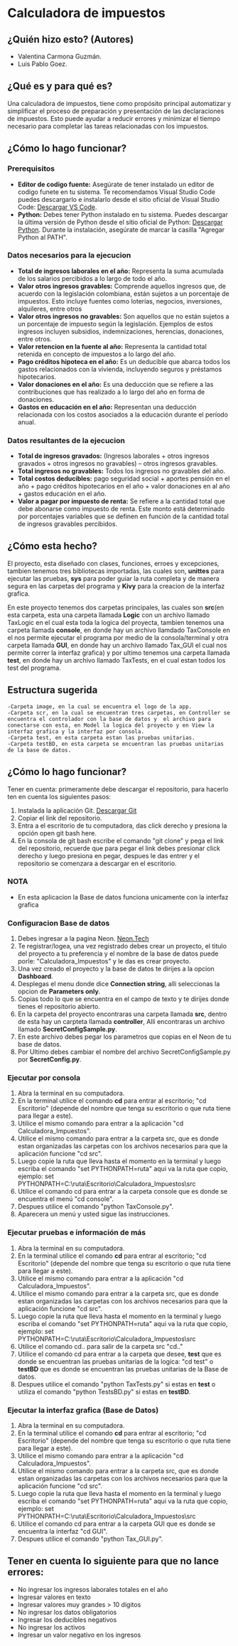 # Calculadora de impuestos 

## ¿Quién hizo esto? (Autores)

- Valentina Carmona Guzmán.
- Luis Pablo Goez.

## ¿Qué es y para qué es?

Una calculadora de impuestos, tiene como propósito principal automatizar y simplificar el proceso de preparación y presentación de las declaraciones de impuestos. Esto puede ayudar a reducir errores y minimizar el tiempo necesario para completar las tareas relacionadas con los impuestos.

## ¿Cómo lo hago funcionar?

### Prerequisitos
- **Editor de codigo fuente:** Asegúrate de tener instalado un editor de codigo funete en tu sistema. Te recomendamos Visual Studio Code puedes descargarlo e instalarlo desde el sitio oficial de Visual Studio Code: [Descargar VS Code](https://code.visualstudio.com/Download).
- **Python:** Debes tener Python instalado en tu sistema. Puedes descargar la última versión de Python desde el sitio oficial de Python: [Descargar Python](https://www.python.org/downloads/). Durante la instalación, asegúrate de marcar la casilla "Agregar Python al PATH".

### Datos necesarios para la ejecucion 
- **Total de ingresos laborales en el año:** Representa la suma acumulada de los salarios percibidos a lo largo de todo el año.
- **Valor otros ingresos gravables:** Comprende aquellos ingresos que, de acuerdo con la legislación colombiana, están sujetos a un porcentaje de impuestos. Esto incluye fuentes como loterías, negocios, inversiones, alquileres, entre otros
- **Valor otros ingresos no gravables:** Son aquellos que no están sujetos a un porcentaje de impuesto según la legislación. Ejemplos de estos ingresos incluyen subsidios, indemnizaciones, herencias, donaciones, entre otros.
- **Valor retencion en la fuente al año:** Representa la cantidad total retenida en concepto de impuestos a lo largo del año.
- **Pago créditos hipoteca en el año:** Es un deducible que abarca todos los gastos relacionados con la vivienda, incluyendo seguros y préstamos hipotecarios.
- **Valor donaciones en el año:** Es una deducción que se refiere a las contribuciones que has realizado a lo largo del año en forma de donaciones.
- **Gastos en educación en el año:** Representan una deducción relacionada con los costos asociados a la educación durante el período anual.

### Datos resultantes de la ejecucion
- **Total de ingresos gravados:** (Ingresos laborales + otros ingresos gravados + otros ingresos no gravables) – otros ingresos gravables. 
- **Total ingresos no gravables:** Todos los ingresos no gravables del año. 
- **Total costos deducibles:** pago seguridad social + aportes pensión en el año + pago créditos hipotecarios en el año + valor donaciones en al año + gastos educación en el año. 
- **Valor a pagar por impuesto de renta:** Se refiere a la cantidad total que debe abonarse como impuesto de renta. Este monto está determinado por porcentajes variables que se definen en función de la cantidad total de ingresos gravables percibidos.

## ¿Cómo esta hecho?

El proyecto, esta diseñado con clases, funciones, erroes y excepciones, tambien tenemos tres bibliotecas importadas, las cuales son, **unittes** para ejecutar las pruebas, **sys** para poder guiar la ruta completa y de manera segura en las carpetas del programa y **Kivy** para la creacion de la interfaz grafica.

En este proyecto tenemos dos carpetas principales, las cuales son **src**(en esta carpeta, esta una carpeta llamada **Logic** con un archivo llamado TaxLogic en el cual esta toda la logica del proyecta, tambien tenemos una carpeta llamada **console**, en donde hay un archivo llamdado TaxConsole en el nos permite ejecutar el programa por medio de la consola/terminal y otra carpeta llamada **GUI**, en donde hay un archivo llamado Tax_GUI el cual nos permite correr la interfaz grafica) y por ultimo tenemos una carpeta llamada **test**, en donde hay un archivo llamado TaxTests, en el cual estan todos los test del programa.

## Estructura sugerida
    -Carpeta image, en la cual se encuentra el logo de la app.
    -Carpeta scr, en la cual se encuentran tres carpetas, en Controller se encuentra el controlador con la base de datos y  el archivo para conectarse con esta, en Model la logica del proyecto y en View la interfaz grafica y la interfaz por consola.
    -Carpeta test, en esta carpeta estan las pruebas unitarias.
    -Carpeta testBD, en esta carpeta se encuentran las pruebas unitarias de la base de datos.
    
## ¿Cómo lo hago funcionar?
Tener en cuenta: primeramente debe descargar el repositorio, para hacerlo ten en cuenta los siguientes pasos:
1. Instalada la aplicación Git. [Descargar Git](https://git-scm.com/download/win)
2. Copiar el link del repositorio. 
3. Entra a el escritorio de tu computadora, das click derecho y presiona la opción open git bash here.
4. En la consola de git bash escribe el comando "git clone" y pega el link del repositorio, recuerde que para pegar el link debes presionar click derecho y luego presiona en pegar, despues le das entrer y el repositorio se comenzara a descargar en el escritorio. 

### NOTA
- En esta aplicacion la Base de datos funciona unicamente con la interfaz grafica

### Configuracion Base de datos
1. Debes ingresar a la pagina Neon. [Neon.Tech](https://neon.tech/)
2. Te registrar/logea, una vez registrado debes crear un proyecto, el titulo del proyecto a tu preferencia y el nombre de la base de datos puede porle: "Calculadora_Impuestos" y le das es crear proyecto.
3. Una vez  creado el proyecto y la base de datos te dirijes a la opcion **Dashboard**.
4. Desplegas el menu donde dice **Connection string**, alli seleccionas la opcion de **Parameters only**.
5. Copias todo lo que se encuentra en el campo de texto y te dirijes donde tienes el repositorio abierto.
6. En la carpeta del proyecto encontraras una carpeta llamada **src**, dentro de esta hay un carpteta llamada **controller**, Alli encontraras un archivo llamado **SecretConfigSample.py**.
7. En este archivo debes pegar los parametros que copias en el Neon de tu base de datos.
8. Por Ultimo debes cambiar el nombre del archivo SecretConfigSample.py por **SecretConfig.py**.

### Ejecutar por consola 
1. Abra la terminal en su computadora.
2. En la terminal utilice el comando **cd** para entrar al escritorio; "cd Escritorio" (depende del nombre que tenga su escritorio o que ruta tiene para llegar a este).
3. Utilice el mismo comando para entrar a la aplicación "cd Calculadora_Impuestos". 
4. Utilice el mismo comando para entrar a la carpeta src, que es donde estan organizadas las carpetas con los archivos necesarios para que la aplicación funcione "cd src". 
5. Luego copie la ruta que lleva hasta el momento en la terminal y luego escriba el comando "set PYTHONPATH=ruta" aqui va la ruta que copio, ejemplo: set PYTHONPATH=C:\ruta\Escritorio\Calculadora_Impuestos\src
6. Utilice el comando cd para entrar a la carpeta console que es donde se encuentra el menú "cd console".
7. Despues utilice el comando "python TaxConsole.py".
8. Aparecera un menú y usted sigue las instrucciones.
    
### Ejecutar pruebas e información de más
1. Abra la terminal en su computadora.
2. En la terminal utilice el comando **cd** para entrar al escritorio; "cd Escritorio" (depende del nombre que tenga su escritorio o que ruta tiene para llegar a este).
3. Utilice el mismo comando para entrar a la aplicación "cd Calculadora_Impuestos". 
4. Utilice el mismo comando para entrar a la carpeta src, que es donde estan organizadas las carpetas con los archivos necesarios para que la aplicación funcione "cd src". 
5. Luego copie la ruta que lleva hasta el momento en la terminal y luego escriba el comando "set PYTHONPATH=ruta" aqui va la ruta que copio, ejemplo: set PYTHONPATH=C:\ruta\Escritorio\Calculadora_Impuestos\src
6. Utilice el comando cd.. para salir de la carpeta src "cd.."
7. Utilice el comando cd para entrar a la carpeta que desee, **test** que es donde se encuentran las pruebas unitarias de la logica: "cd test" o **testBD** que es donde se encuentran las pruebas unitarias de la Base de datos.
8. Despues utilice el comando "python TaxTests.py" si estas en **test** o utiliza el comando "python TestsBD.py" si estas en **testBD**. 

### Ejecutar la interfaz grafica (Base de Datos)
1. Abra la terminal en su computadora.
2. En la terminal utilice el comando **cd** para entrar al escritorio; "cd Escritorio" (depende del nombre que tenga su escritorio o que ruta tiene para llegar a este).
3. Utilice el mismo comando para entrar a la aplicación "cd Calculadora_Impuestos". 
4. Utilice el mismo comando para entrar a la carpeta src, que es donde estan organizadas las carpetas con los archivos necesarios para que la aplicación funcione "cd src". 
5. Luego copie la ruta que lleva hasta el momento en la terminal y luego escriba el comando "set PYTHONPATH=ruta" aqui va la ruta que copio, ejemplo: set PYTHONPATH=C:\ruta\Escritorio\Calculadora_Impuestos\src
6. Utilice el comando cd para entrar a la carpeta GUI que es donde se encuentra la interfaz "cd GUI".
7. Despues utilice el comando "python Tax_GUI.py". 

## Tener en cuenta lo siguiente para que no lance errores:
- No ingresar los ingresos laborales totales en el año
- Ingresar valores en texto 
- Ingresar valores muy grandes > 10 digitos 
- No ingresar los datos obligatorios
- Ingresar los deducibles negativos
- No ingresar los activos 
- Ingresar un valor negativo en los ingresos 
